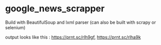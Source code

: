 # google_news_scrapper

Build with BeautifulSoup and lxml parser (can also be built with scrapy or selenium)

output looks like this : https://prnt.sc/rlh9gf, https://prnt.sc/rlha9k
